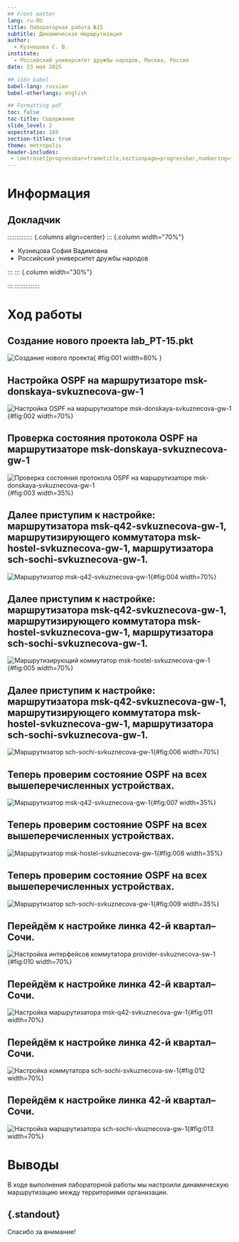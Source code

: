 ```yaml
---
## Front matter
lang: ru-RU
title: Лабораторная работа №15
subtitle: Динамическая маршрутизация
author:
  - Кузнецова С. В.
institute:
  - Российский университет дружбы народов, Москва, Россия
date: 23 мая 2025

## i18n babel
babel-lang: russian
babel-otherlangs: english

## Formatting pdf
toc: false
toc-title: Содержание
slide_level: 2
aspectratio: 169
section-titles: true
theme: metropolis
header-includes:
 - \metroset{progressbar=frametitle,sectionpage=progressbar,numbering=fraction}
---
```


# Информация

## Докладчик

:::::::::::::: {.columns align=center}
::: {.column width="70%"}

  * Кузнецова София Вадимовна
  * Российский университет дружбы народов

:::
::: {.column width="30%"}


:::
::::::::::::::

# Ход работы

## Создание нового проекта lab_PT-15.pkt

![Создание нового проекта](image/1.png){ #fig:001 width=80% }

## Настройка OSPF на маршрутизаторе msk-donskaya-svkuznecova-gw-1

![Настройка OSPF на маршрутизаторе msk-donskaya-svkuznecova-gw-1](image/2.png){#fig:002 width=70%}

## Проверка состояния протокола OSPF на маршрутизаторе msk-donskaya-svkuznecova-gw-1

![Проверка состояния протокола OSPF на маршрутизаторе msk-donskaya-svkuznecova-gw-1](image/3.png){#fig:003 width=35%}

## Далее приступим к настройке: маршрутизатора msk-q42-svkuznecova-gw-1, маршрутизирующего коммутатора msk-hostel-svkuznecova-gw-1, маршрутизатора sch-sochi-svkuznecova-gw-1.

![Маршрутизатор msk-q42-svkuznecova-gw-1](image/4.png){#fig:004 width=70%}

## Далее приступим к настройке: маршрутизатора msk-q42-svkuznecova-gw-1, маршрутизирующего коммутатора msk-hostel-svkuznecova-gw-1, маршрутизатора sch-sochi-svkuznecova-gw-1.

![Маршрутизирующий коммутатор msk-hostel-svkuznecova-gw-1](image/5.png){#fig:005 width=70%}

## Далее приступим к настройке: маршрутизатора msk-q42-svkuznecova-gw-1, маршрутизирующего коммутатора msk-hostel-svkuznecova-gw-1, маршрутизатора sch-sochi-svkuznecova-gw-1.

![Маршрутизатор sch-sochi-svkuznecova-gw-1](image/6.png){#fig:006 width=70%}

## Теперь проверим состояние OSPF на всех вышеперечисленных устройствах.

![Маршрутизатор msk-q42-svkuznecova-gw-1](image/7.png){#fig:007 width=35%}

## Теперь проверим состояние OSPF на всех вышеперечисленных устройствах.

![Маршрутизатор msk-hostel-svkuznecova-gw-1](image/8.png){#fig:008 width=35%}

## Теперь проверим состояние OSPF на всех вышеперечисленных устройствах.

![Маршрутизатор sch-sochi-svkuznecova-gw-1](image/9.png){#fig:009 width=35%}

## Перейдём к настройке линка 42-й квартал–Сочи.

![Настройка интерфейсов коммутатора provider-svkuznecova-sw-1](image/10.png){#fig:010 width=70%}

## Перейдём к настройке линка 42-й квартал–Сочи.

![Настройка маршрутизатора msk-q42-svkuznecova-gw-1](image/11.png){#fig:011 width=70%}

## Перейдём к настройке линка 42-й квартал–Сочи.

![Настройка коммутатора sch-sochi-svkuznecova-sw-1](image/12.png){#fig:012 width=70%}

## Перейдём к настройке линка 42-й квартал–Сочи.

![Настройка маршрутизатора sch-sochi-vkuznecova-gw-1](image/13.png){#fig:013 width=70%}

# Выводы

В ходе выполнения лабораторной работы мы настроили динамическую маршрутизацию между территориями организации.

## {.standout}

Спасибо за внимание!

